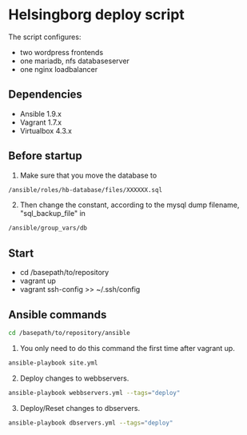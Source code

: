 Helsingborg deploy script
====

The script configures:
- two wordpress frontends
- one mariadb, nfs databaseserver
- one nginx loadbalancer

## Dependencies
- Ansible 1.9.x
- Vagrant 1.7.x
- Virtualbox 4.3.x

## Before startup
1. Make sure that you move the database to
```sh
/ansible/roles/hb-database/files/XXXXXX.sql
```
2. Then change the constant, according to the mysql dump filename, "sql_backup_file" in
```sh
/ansible/group_vars/db
```

## Start
- cd /basepath/to/repository
- vagrant up
- vagrant ssh-config >> ~/.ssh/config

## Ansible commands
```sh
cd /basepath/to/repository/ansible
```
1. You only need to do this command the first time after vagrant up.
```sh
ansible-playbook site.yml
```
2. Deploy changes to webbservers.
```sh
ansible-playbook webbservers.yml --tags="deploy"
```
3. Deploy/Reset changes to dbservers.
```sh
ansible-playbook dbservers.yml --tags="deploy"
```
